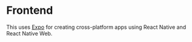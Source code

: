 # Frontend

This uses [Expo](https://expo.io/) for creating cross-platform apps using React Native and React Native Web.
